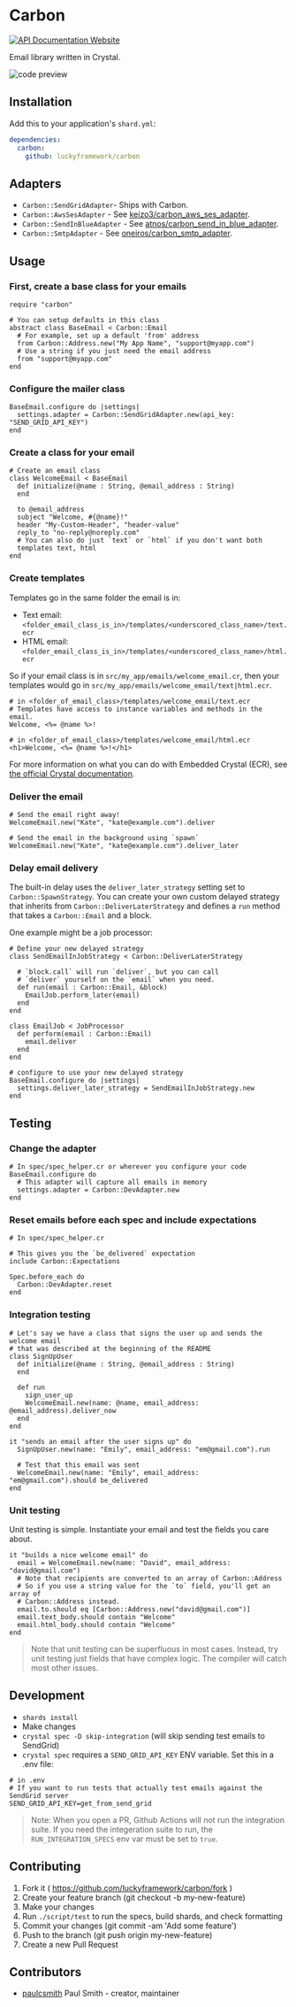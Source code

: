 # Carbon

[![API Documentation Website](https://img.shields.io/website?down_color=red&down_message=Offline&label=API%20Documentation&up_message=Online&url=https%3A%2F%2Fluckyframework.github.io%2Fcarbon%2F)](https://luckyframework.github.io/carbon)

Email library written in Crystal.

![code preview](https://user-images.githubusercontent.com/22394/38457909-9f16f9fe-3a64-11e8-852c-74e31238f48b.png)

## Installation

Add this to your application's `shard.yml`:

```yaml
dependencies:
  carbon:
    github: luckyframework/carbon
```

## Adapters

- `Carbon::SendGridAdapter`- Ships with Carbon.
- `Carbon::AwsSesAdapter` - See [keizo3/carbon_aws_ses_adapter](https://github.com/keizo3/carbon_aws_ses_adapter).
- `Carbon::SendInBlueAdapter` - See [atnos/carbon_send_in_blue_adapter](https://github.com/atnos/carbon_send_in_blue_adapter).
- `Carbon::SmtpAdapter` - See [oneiros/carbon_smtp_adapter](https://github.com/oneiros/carbon_smtp_adapter).

## Usage

### First, create a base class for your emails

```crystal
require "carbon"

# You can setup defaults in this class
abstract class BaseEmail < Carbon::Email
  # For example, set up a default 'from' address
  from Carbon::Address.new("My App Name", "support@myapp.com")
  # Use a string if you just need the email address
  from "support@myapp.com"
end
```

### Configure the mailer class

```crystal
BaseEmail.configure do |settings|
  settings.adapter = Carbon::SendGridAdapter.new(api_key: "SEND_GRID_API_KEY")
end
```

### Create a class for your email

```crystal
# Create an email class
class WelcomeEmail < BaseEmail
  def initialize(@name : String, @email_address : String)
  end

  to @email_address
  subject "Welcome, #{@name}!"
  header "My-Custom-Header", "header-value"
  reply_to "no-reply@noreply.com"
  # You can also do just `text` or `html` if you don't want both
  templates text, html
end
```

### Create templates

Templates go in the same folder the email is in:

- Text email: `<folder_email_class_is_in>/templates/<underscored_class_name>/text.ecr`
- HTML email: `<folder_email_class_is_in>/templates/<underscored_class_name>/html.ecr`

So if your email class is in `src/my_app/emails/welcome_email.cr`, then your
templates would go in `src/my_app/emails/welcome_email/text|html.ecr`.

```
# in <folder_of_email_class>/templates/welcome_email/text.ecr
# Templates have access to instance variables and methods in the email.
Welcome, <%= @name %>!
```

```
# in <folder_of_email_class>/templates/welcome_email/html.ecr
<h1>Welcome, <%= @name %>!</h1>
```

For more information on what you can do with Embedded Crystal (ECR), see [the official Crystal documentation](https://crystal-lang.org/api/latest/ECR.html).

### Deliver the email

```
# Send the email right away!
WelcomeEmail.new("Kate", "kate@example.com").deliver

# Send the email in the background using `spawn`
WelcomeEmail.new("Kate", "kate@example.com").deliver_later
```

### Delay email delivery

The built-in delay uses the `deliver_later_strategy` setting set to `Carbon::SpawnStrategy`. You can create your own custom delayed strategy
that inherits from `Carbon::DeliverLaterStrategy` and defines a `run` method that takes a `Carbon::Email` and a block.

One example might be a job processor:

```crystal
# Define your new delayed strategy
class SendEmailInJobStrategy < Carbon::DeliverLaterStrategy

  # `block.call` will run `deliver`, but you can call
  # `deliver` yourself on the `email` when you need.
  def run(email : Carbon::Email, &block)
    EmailJob.perform_later(email)
  end
end

class EmailJob < JobProcessor
  def perform(email : Carbon::Email)
    email.deliver
  end
end

# configure to use your new delayed strategy
BaseEmail.configure do |settings|
  settings.deliver_later_strategy = SendEmailInJobStrategy.new
end
```

## Testing

### Change the adapter

```crystal
# In spec/spec_helper.cr or wherever you configure your code
BaseEmail.configure do
  # This adapter will capture all emails in memory
  settings.adapter = Carbon::DevAdapter.new
end
```

### Reset emails before each spec and include expectations

```crystal
# In spec/spec_helper.cr

# This gives you the `be_delivered` expectation
include Carbon::Expectations

Spec.before_each do
  Carbon::DevAdapter.reset
end
```

### Integration testing

```crystal
# Let's say we have a class that signs the user up and sends the welcome email
# that was described at the beginning of the README
class SignUpUser
  def initialize(@name : String, @email_address : String)
  end

  def run
    sign_user_up
    WelcomeEmail.new(name: @name, email_address: @email_address).deliver_now
  end
end

it "sends an email after the user signs up" do
  SignUpUser.new(name: "Emily", email_address: "em@gmail.com").run

  # Test that this email was sent
  WelcomeEmail.new(name: "Emily", email_address: "em@gmail.com").should be_delivered
end
```

### Unit testing

Unit testing is simple. Instantiate your email and test the fields you care about.

```crystal
it "builds a nice welcome email" do
  email = WelcomeEmail.new(name: "David", email_address: "david@gmail.com")
  # Note that recipients are converted to an array of Carbon::Address
  # So if you use a string value for the `to` field, you'll get an array of
  # Carbon::Address instead.
  email.to.should eq [Carbon::Address.new("david@gmail.com")]
  email.text_body.should contain "Welcome"
  email.html_body.should contain "Welcome"
end
```

> Note that unit testing can be superfluous in most cases. Instead, try
> unit testing just fields that have complex logic. The compiler will catch most
> other issues.

## Development

- `shards install`
- Make changes
- `crystal spec -D skip-integration` (will skip sending test emails to SendGrid)
- `crystal spec` requires a `SEND_GRID_API_KEY` ENV variable. Set this in a .env file:

```
# in .env
# If you want to run tests that actually test emails against the SendGrid server
SEND_GRID_API_KEY=get_from_send_grid
```

> Note: When you open a PR, Github Actions will not run the integration suite.
> If you need the integeration suite to run, the `RUN_INTEGRATION_SPECS` env var must
> be set to `true`.

## Contributing

1.  Fork it ( https://github.com/luckyframework/carbon/fork )
2.  Create your feature branch (git checkout -b my-new-feature)
3.  Make your changes
4.  Run `./script/test` to run the specs, build shards, and check formatting
5.  Commit your changes (git commit -am 'Add some feature')
6.  Push to the branch (git push origin my-new-feature)
7.  Create a new Pull Request

## Contributors

- [paulcsmith](https://github.com/paulcsmith]) Paul Smith - creator, maintainer
